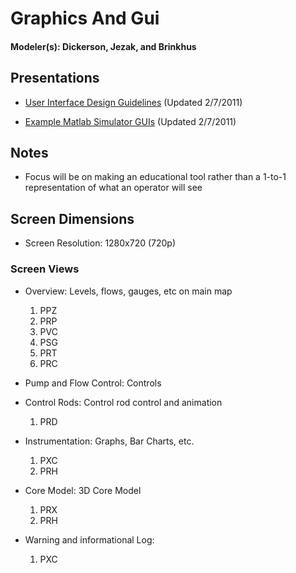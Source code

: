 # Graphics And Gui #
#### Modeler(s): Dickerson, Jezak, and Brinkhus ####




## Presentations ##
  * [User Interface Design Guidelines](http://code.google.com/p/panther/downloads/detail?name=UI.ppt&can=2&q=) (Updated 2/7/2011)

  * [Example Matlab Simulator GUIs](http://code.google.com/p/panther/downloads/detail?name=GUI_Development.pptx&can=2&q=) (Updated 2/7/2011)

## Notes ##
  * Focus will be on making an educational tool rather than a 1-to-1 representation of what an operator will see

## Screen Dimensions ##
  * Screen Resolution: 1280x720 (720p)

### Screen Views ###
  * Overview: Levels, flows, gauges, etc on main map
    1. PPZ
    1. PRP
    1. PVC
    1. PSG
    1. PRT
    1. PRC
  * Pump and Flow Control: Controls

  * Control Rods: Control rod control and animation
    1. PRD
  * Instrumentation: Graphs, Bar Charts, etc.
    1. PXC
    1. PRH
  * Core Model: 3D Core Model
    1. PRX
    1. PRH
  * Warning and informational Log:
    1. PXC
